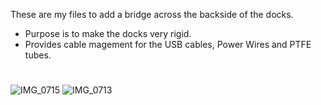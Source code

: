 These are my files to add a bridge across the backside of the docks. 
* Purpose is to make the docks very rigid.
* Provides cable magement for the USB cables, Power Wires and PTFE tubes.
#
![IMG_0715](https://github.com/user-attachments/assets/416259f1-91bc-4036-86aa-7ba3453e937f)
![IMG_0713](https://github.com/user-attachments/assets/92468f81-3e80-41f7-8e7e-55a0418df5d4)
